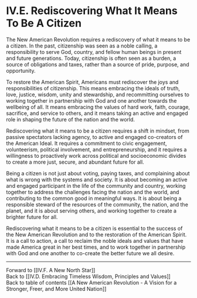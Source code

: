 # IV.E. Rediscovering What It Means To Be A Citizen

The New American Revolution requires a rediscovery of what it means to be a citizen. In the past, citizenship was seen as a noble calling, a responsibility to serve God, country, and fellow human beings in present and future generations. Today, citizenship is often seen as a burden, a source of obligations and taxes, rather than a source of pride, purpose, and opportunity.

To restore the American Spirit, Americans must rediscover the joys and responsibilities of citizenship. This means embracing the ideals of truth, love, justice, wisdom, unity and stewardship, and recommitting ourselves to working together in partnership with God and one another towards the wellbeing of all. It means embracing the values of hard work, faith, courage, sacrifice, and service to others, and it means taking an active and engaged role in shaping the future of the nation and the world.

Rediscovering what it means to be a citizen requires a shift in mindset, from passive spectators lacking agency, to active and engaged co-creators of the American Ideal. It requires a commitment to civic engagement, volunteerism, political involvement, and entrepreneurship, and it requires a willingness to proactively work across political and socioeconomic divides to create a more just, secure, and abundant future for all.

Being a citizen is not just about voting, paying taxes, and complaining about what is wrong with the systems and society. It is about becoming an active and engaged participant in the life of the community and country, working together to address the challenges facing the nation and the world, and contributing to the common good in meaningful ways. It is about being a responsible steward of the resources of the community, the nation, and the planet, and it is about serving others, and working together to create a brighter future for all.

Rediscovering what it means to be a citizen is essential to the success of the New American Revolution and to the restoration of the American Spirit. It is a call to action, a call to reclaim the noble ideals and values that have made America great in her best times, and to work together in partnership with God and one another to co-create the better future we all desire. 

___

Forward to [[IV.F. A New North Star]]        
Back to [[IV.D. Embracing Timeless Wisdom, Principles and Values]]        
Back to table of contents [[A New American Revolution - A Vision for a Stronger, Freer, and More United Nation]]  
